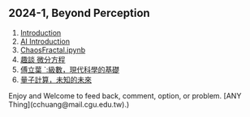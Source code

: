 2024-1, Beyond Perception
---
1. [Introduction](index_2024.ipynb)
2. [AI Introduction](AI_Introduction.ipynb)
3. [ChaosFractal.ipynb](ChaosFractal.ipynb)
4. [趣談 微分方程](phugoidAnim.ipynb)
5. [傅立葉 `:級數，現代科學的基礎](FourierSeries.ipynb)
6. [量子計算，未知的未來](QC_introduction.ipynb)

<p>
Enjoy and Welcome to feed back,  comment,  option, or problem. [ANY Thing](cchuang@mail.cgu.edu.tw).) 
